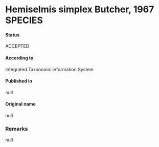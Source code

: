 Hemiselmis simplex Butcher, 1967 SPECIES
=======

#### Status
ACCEPTED

#### According to
Integrated Taxonomic Information System

#### Published in
null

#### Original name
null

### Remarks
null